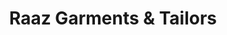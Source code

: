 ---
title: "Raaz Garments & Tailors"
url: /amala-nagar/raaz-garments-und-tailors/
shop: Schneiderei
---